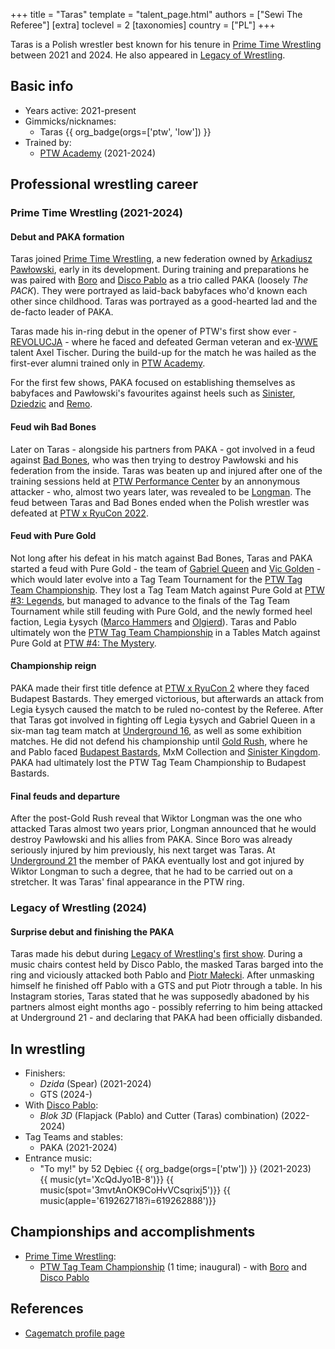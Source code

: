 +++
title = "Taras"
template = "talent_page.html"
authors = ["Sewi The Referee"]
[extra]
toclevel = 2
[taxonomies]
country = ["PL"]
+++

Taras is a Polish wrestler best known for his tenure in [Prime Time Wrestling](@/o/ptw.md) between 2021 and 2024. He also appeared in [Legacy of Wrestling](@/o/low.md).

## Basic info

* Years active: 2021-present
* Gimmicks/nicknames:
  - Taras {{ org_badge(orgs=['ptw', 'low']) }}
* Trained by:
  - [PTW Academy](@/o/ptw-academy.md) (2021-2024)
 
## Professional wrestling career

### Prime Time Wrestling (2021-2024)

#### Debut and PAKA formation

Taras joined [Prime Time Wrestling](@/o/ptw.md), a new federation owned by [Arkadiusz Pawłowski](@/w/pan-pawlowski.md), early in its development. During training and preparations he was paired with [Boro](@/w/boro.md) and [Disco Pablo](@/w/disco-pablo.md) as a trio called PAKA (loosely _The PACK_). They were portrayed as laid-back babyfaces who'd known each other since childhood. Taras was portrayed as a good-hearted lad and the de-facto leader of PAKA.

Taras made his in-ring debut in the opener of PTW's first show ever - [REVOLUCJA](@/e/ptw/2021-10-09-ptw-1-revolucja.md) - where he faced and defeated German veteran and ex-[WWE](@/o/wwe.md) talent Axel Tischer. During the build-up for the match he was hailed as the first-ever alumni trained only in [PTW Academy](@/o/ptw-academy.md).

For the first few shows, PAKA focused on establishing themselves as babyfaces and Pawłowski's favourites against heels such as [Sinister](@/w/sinister.md), [Dziedzic](@/w/dziedzic.md) and [Remo](@/w/remo.md).

#### Feud wih Bad Bones

Later on Taras - alongside his partners from PAKA - got involved in a feud against [Bad Bones](bad-bones.md), who was then trying to destroy Pawłowski and his federation from the inside. Taras was beaten up and injured after one of the training sessions held at [PTW Performance Center](@/v/ptw-targowa.md) by an annonymous attacker - who, almost two years later, was revealed to be [Longman](@/w/wiktor-longman.md). The feud between Taras and Bad Bones ended when the Polish wrestler was defeated at [PTW x RyuCon 2022](@/e/ptw/2022-07-31-ptw-x-ryucon.md).

#### Feud with Pure Gold

Not long after his defeat in his match against Bad Bones, Taras and PAKA started a feud with Pure Gold - the team of [Gabriel Queen](@/w/gabriel-queen.md) and [Vic Golden](@/w/vic-golden.md) - which would later evolve into a Tag Team Tournament for the [PTW Tag Team Championship](@/c/ptw-tag-team-championship.md). They lost a Tag Team Match against Pure Gold at [PTW #3: Legends](@/e/ptw/2022-11-26-ptw-3-legends.md), but managed to advance to the finals of the Tag Team Tournament while still feuding with Pure Gold, and the newly formed heel faction, Legia Łysych ([Marco Hammers](@/w/marco-hammers.md) and [Olgierd](@/w/olgierd.md)). Taras and Pablo ultimately won the [PTW Tag Team Championship](@/c/ptw-tag-team-championship.md) in a Tables Match against Pure Gold at [PTW #4: The Mystery](@/e/ptw/2023-06-25-ptw-4-mystery.md).

#### Championship reign

PAKA made their first title defence at [PTW x RyuCon 2](@/e/ptw/2023-07-16-ptw-x-ryucon.md) where they faced Budapest Bastards. They emerged victorious, but afterwards an attack from Legia Łysych caused the match to be ruled no-contest by the Referee. After that Taras got involved in fighting off Legia Łysych and Gabriel Queen in a six-man tag team match at [Underground 16](@/e/ptw/2023-07-30-ptw-underground-16.md), as well as some exhibition matches. He did not defend his championship until [Gold Rush](@/e/ptw/2024-02-03-ptw-5-gold-rush.md), where he and Pablo faced [Budapest Bastards](@/tt/budapest-bastards.md), MxM Collection and [Sinister Kingdom](@/tt/sinister-kingdom.md). PAKA had ultimately lost the PTW Tag Team Championship to Budapest Bastards.

#### Final feuds and departure

After the post-Gold Rush reveal that Wiktor Longman was the one who attacked Taras almost two years prior, Longman announced that he would destroy Pawłowski and his allies from PAKA. Since Boro was already seriously injured by him previously, his next target was Taras. At [Underground 21](@/e/ptw/2024-04-13-ptw-underground-21.md) the member of PAKA eventually lost and got injured by Wiktor Longman to such a degree, that he had to be carried out on a stretcher. It was Taras' final appearance in the PTW ring.

### Legacy of Wrestling (2024)

#### Surprise debut and finishing the PAKA

Taras made his debut during [Legacy of Wrestling's](@/o/low.md) [first show](@/e/low/2024-12-01-low-1.md). During a music chairs contest held by Disco Pablo, the masked Taras barged into the ring and viciously attacked both Pablo and [Piotr Małecki](@/w/piotr-malecki.md). After unmasking himself he finished off Pablo with a GTS and put Piotr through a table.
In his Instagram stories, Taras stated that he was supposedly abadoned by his partners almost eight months ago - possibly referring to him being attacked at Underground 21 - and declaring that PAKA had been officially disbanded.

## In wrestling

* Finishers:
  - _Dzida_ (Spear) (2021-2024)
  - GTS (2024-)
* With [Disco Pablo](@/w/disco-pablo.md):
  - _Blok 3D_ (Flapjack (Pablo) and Cutter (Taras) combination) (2022-2024)
* Tag Teams and stables:
  - PAKA (2021-2024)
* Entrance music:
  - "To my!" by 52 Dębiec
    {{ org_badge(orgs=['ptw']) }} (2021-2023) <br>
    {{ music(yt='XcQdJyo1B-8')}}
    {{ music(spot='3mvtAnOK9CoHvVCsqrixj5')}}
    {{ music(apple='619262718?i=619262888')}}

## Championships and accomplishments

* [Prime Time Wrestling](@/o/ptw.md):
  - [PTW Tag Team Championship](@/c/ptw-tag-team-championship.md) (1 time; inaugural) - with [Boro](@/w/boro.md) and [Disco Pablo](@/w/disco-pablo.md)

## References

* [Cagematch profile page](https://www.cagematch.net/?id=2&nr=27194)
